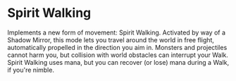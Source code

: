 # Spirit Walking

Implements a new form of movement: Spirit Walking. Activated by way of a Shadow Mirror, this mode lets you travel around the world in free flight, automatically propelled in the direction you aim in. Monsters and projectiles cannot harm you, but collision with world obstacles can interrupt your Walk. Spirit Walking uses mana, but you can recover (or lose) mana during a Walk, if you're nimble.
